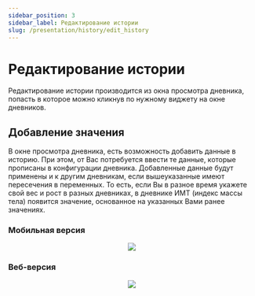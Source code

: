 ```yaml
---
sidebar_position: 3
sidebar_label: Редактирование истории
slug: /presentation/history/edit_history
---
```


# Редактирование истории

Редактирование истории производится из окна просмотра дневника, попасть в которое можно кликнув по нужному виджету на окне дневников.

## Добавление значения

В окне просмотра дневника, есть возможность добавить данные в историю. При этом, от Вас потребуется ввести те данные, которые прописаны в конфигурации дневника. Добавленные данные будут применены и к другим дневникам, если вышеуказанные имеют пересечения в переменных. То есть, если Вы в разное время укажете свой вес и рост в разных дневниках, в дневнике ИМТ (индекс массы тела) появится значение, основанное на указанных Вами ранее значениях.

### Мобильная версия <span class="pin mobile"></span>

<div align="center"><img type="imgscreen" src="/wellness_doc/img/presentation/diary/phone/diaryAdd.png"/></div>

### Веб-версия <span class="pin web"></span>

<div align="center"><img type="imgscreen" src="/wellness_doc/img/presentation/diary/web/diaryAdd.png"/></div>
